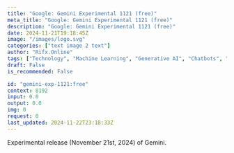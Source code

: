 ```yaml
---
title: "Google: Gemini Experimental 1121 (free)"
meta_title: "Google: Gemini Experimental 1121 (free)"
description: "Google: Gemini Experimental 1121 (free)"
date: 2024-11-21T19:18:45Z
image: "/images/logo.svg"
categories: ["text image 2 text"]
author: "Rifx.Online"
tags: ["Technology", "Machine Learning", "Generative AI", "Chatbots", "Autonomous Systems", "Free"]
draft: False
is_recommended: False

id: "gemini-exp-1121:free"
context: 8192
input: 0.0
output: 0.0
img: 0
request: 0
last_updated: 2024-11-22T23:18:33Z
---
```


Experimental release (November 21st, 2024) of Gemini.

